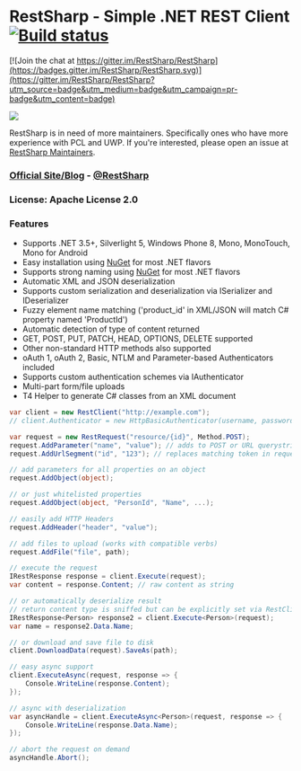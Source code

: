 # RestSharp - Simple .NET REST Client [![Build status](https://ci.appveyor.com/api/projects/status/5vdwwducje0miayf?svg=true)](https://ci.appveyor.com/project/hallem/restsharp)

[![Join the chat at https://gitter.im/RestSharp/RestSharp](https://badges.gitter.im/RestSharp/RestSharp.svg)](https://gitter.im/RestSharp/RestSharp?utm_source=badge&utm_medium=badge&utm_campaign=pr-badge&utm_content=badge)

![](https://ci5.googleusercontent.com/proxy/LSXBIaYndN6I0nqGyXGtKk3-woLLXMUj-UPxpJz6yhn-qUv5qHiIpW-8QczKLztBwl1TYyqlTV-1T4dL3o4lWmaZoy9S15ylU8WC5n-dpKFiwYPvWzIR4EumHgzx0q3ZFVyceR6aj-WfLkFu-LGdrGS1Mm-uW-mrEV7L_8HnfIwj0ASI3Ze0sbmjWoMtEvI6mA1mNYBW3wpeZe-BaHXMbTa84tKXKkZcvJC7-Gdsa8T334auZiRLJ_G2idmmgLafAVW_-WXYbbpTyXXXtv_3C4clLDeIOJSYWK_ll2H95THh-JhVgRCTvlgjKb5I=s0-d-e1-ft#https://camo.githubusercontent.com/b5192c7e6e9b9cd446ae5221b4d86a24dcc38a82/687474703a2f2f69632e706963732e6c6976656a6f75726e616c2e636f6d2f6c6a656e2f33393031393336382f31343833302f31343833305f6f726967696e616c2e6a7067)

RestSharp is in need of more maintainers.  Specifically ones who have more experience with PCL and UWP.  If you're interested, please open an issue at [RestSharp Maintainers](https://github.com/hallem/RestSharpMaintainers/issues).

### [Official Site/Blog][1] - [@RestSharp][2]  
### License: Apache License 2.0

### Features

* Supports .NET 3.5+, Silverlight 5, Windows Phone 8, Mono, MonoTouch, Mono for Android
* Easy installation using [NuGet](http://nuget.org/packages/RestSharp) for most .NET flavors
* Supports strong naming using [NuGet](http://nuget.org/packages/RestSharpSigned) for most .NET flavors
* Automatic XML and JSON deserialization
* Supports custom serialization and deserialization via ISerializer and IDeserializer
* Fuzzy element name matching ('product_id' in XML/JSON will match C# property named 'ProductId')
* Automatic detection of type of content returned
* GET, POST, PUT, PATCH, HEAD, OPTIONS, DELETE supported
* Other non-standard HTTP methods also supported
* oAuth 1, oAuth 2, Basic, NTLM and Parameter-based Authenticators included
* Supports custom authentication schemes via IAuthenticator
* Multi-part form/file uploads
* T4 Helper to generate C# classes from an XML document

```csharp
var client = new RestClient("http://example.com");
// client.Authenticator = new HttpBasicAuthenticator(username, password);

var request = new RestRequest("resource/{id}", Method.POST);
request.AddParameter("name", "value"); // adds to POST or URL querystring based on Method
request.AddUrlSegment("id", "123"); // replaces matching token in request.Resource

// add parameters for all properties on an object
request.AddObject(object);

// or just whitelisted properties
request.AddObject(object, "PersonId", "Name", ...);

// easily add HTTP Headers
request.AddHeader("header", "value");

// add files to upload (works with compatible verbs)
request.AddFile("file", path);

// execute the request
IRestResponse response = client.Execute(request);
var content = response.Content; // raw content as string

// or automatically deserialize result
// return content type is sniffed but can be explicitly set via RestClient.AddHandler();
IRestResponse<Person> response2 = client.Execute<Person>(request);
var name = response2.Data.Name;

// or download and save file to disk
client.DownloadData(request).SaveAs(path);

// easy async support
client.ExecuteAsync(request, response => {
    Console.WriteLine(response.Content);
});

// async with deserialization
var asyncHandle = client.ExecuteAsync<Person>(request, response => {
    Console.WriteLine(response.Data.Name);
});

// abort the request on demand
asyncHandle.Abort();
```
 
  [1]: http://restsharp.org
  [2]: http://twitter.com/RestSharp
  [3]: http://groups.google.com/group/RestSharp
